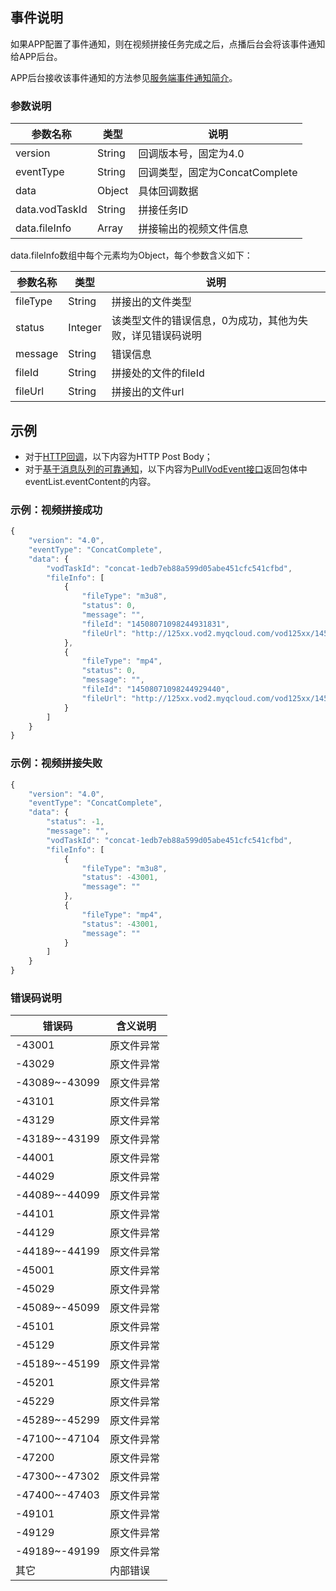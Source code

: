 ## 事件说明
如果APP配置了事件通知，则在视频拼接任务完成之后，点播后台会将该事件通知给APP后台。

APP后台接收该事件通知的方法参见[服务端事件通知简介](/document/product/266/7829)。

### 参数说明
| 参数名称 | 类型 | 说明 |
|---------|---------|---------|
| version | String | 回调版本号，固定为4.0 |
| eventType | String | 回调类型，固定为ConcatComplete |
| data | Object | 具体回调数据 |
| data.vodTaskId | String | 拼接任务ID  |
| data.fileInfo | Array | 拼接输出的视频文件信息 |

data.fileInfo数组中每个元素均为Object，每个参数含义如下：

| 参数名称 | 类型 | 说明 |
|---------|---------|---------|
| fileType | String | 拼接出的文件类型 |
| status | Integer | 该类型文件的错误信息，0为成功，其他为失败，详见错误码说明 |
| message | String | 错误信息 |
| fileId | String | 拼接处的文件的fileId |
| fileUrl | String | 拼接出的文件url  |

## 示例

- 对于[HTTP回调](/document/product/266/7829#http.E5.9B.9E.E8.B0.83)，以下内容为HTTP Post Body；
- 对于[基于消息队列的可靠通知](/document/product/266/7829#.E5.9F.BA.E4.BA.8E.E6.B6.88.E6.81.AF.E9.98.9F.E5.88.97.E7.9A.84.E5.8F.AF.E9.9D.A0.E9.80.9A.E7.9F.A5)，以下内容为[PullVodEvent接口](/document/product/266/7818)返回包体中eventList.eventContent的内容。

### 示例：视频拼接成功

```javascript
{
    "version": "4.0",
    "eventType": "ConcatComplete",
    "data": {
        "vodTaskId": "concat-1edb7eb88a599d05abe451cfc541cfbd",
        "fileInfo": [
            {
                "fileType": "m3u8",
                "status": 0,
                "message": "",
                "fileId": "14508071098244931831",
                "fileUrl": "http://125xx.vod2.myqcloud.com/vod125xx/14508071098244931831/playlist.f6.m3u8"
            },
            {
                "fileType": "mp4",
                "status": 0,
                "message": "",
                "fileId": "14508071098244929440",
                "fileUrl": "http://125xx.vod2.myqcloud.com/vod125xx/14508071098244929440/f0.mp4"
            }
        ]
    }
}
```

### 示例：视频拼接失败

```javascript
{
    "version": "4.0",
    "eventType": "ConcatComplete",
    "data": {
        "status": -1,
        "message": "",
        "vodTaskId": "concat-1edb7eb88a599d05abe451cfc541cfbd",
        "fileInfo": [
            {
                "fileType": "m3u8",
                "status": -43001,
                "message": ""
            },
            {
                "fileType": "mp4",
                "status": -43001,
                "message": ""
            }
        ]
    }
}
```

### 错误码说明
| 错误码 | 含义说明|
|---------|---------|
| -43001 | 原文件异常  |
| -43029 | 原文件异常  |
| -43089~-43099 | 原文件异常  |
| -43101 | 原文件异常  |
| -43129 |  原文件异常 |
| -43189~-43199 | 原文件异常  |
| -44001 |原文件异常   |
| -44029 | 原文件异常  |
| -44089~-44099 |原文件异常   |
| -44101 | 原文件异常  |
|-44129  | 原文件异常  |
| -44189~-44199 |原文件异常   |
| -45001 | 原文件异常  |
| -45029 | 原文件异常  |
| -45089~-45099 |原文件异常   |
| -45101 |原文件异常   |
| -45129 |原文件异常   |
| -45189~-45199 |原文件异常   |
| -45201 |原文件异常   |
| -45229 | 原文件异常  |
| -45289~-45299 |原文件异常   |
| -47100~-47104 |原文件异常   |
| -47200 |原文件异常   |
| -47300~-47302 |原文件异常   |
| -47400~-47403 |原文件异常   |
| -49101 |原文件异常   |
| -49129 |原文件异常   |
| -49189~-49199 |原文件异常   |
| 其它 |内部错误   |
